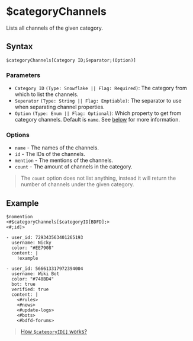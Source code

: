 # $categoryChannels
Lists all channels of the given category.

## Syntax
```
$categoryChannels[Category ID;Separator;(Option)]
```

### Parameters
- `Category ID` `(Type: Snowflake || Flag: Required)`: The category from which to list the channels. 
- `Seperator` `(Type: String || Flag: Emptiable)`: The separator to use when separating channel properties.
- `Option` `(Type: Enum || Flag: Optional)`: Which property to get from category channels. Default  is `name`. See [below](#options) for more information.

### Options
- `name` - The names of the channels.
- `id` - The IDs of the channels.
- `mention` - The mentions of the channels.
- `count` - The amount of channels in the category.

> The `count` option does not list anything, instead it will return the number of channels under the given category.

## Example
```
$nomention
<#$categoryChannels[$categoryID[BDFD];>
<#;id]>
```
``` discord yaml
- user_id: 729343563401265193
  username: Nicky
  color: "#EE7908"
  content: |
    !example

- user_id: 566613317972394004
  username: Wiki Bot
  color: "#748BD4"
  bot: true
  verified: true
  content: |
    <#rules>
    <#news>
    <#update-logs>
    <#bots>
    <#bdfd-forums>
```

> [How `$categoryID[]` works?](./categoryID.md)

